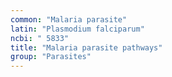 ```yaml
---
common: "Malaria parasite"
latin: "Plasmodium falciparum"
ncbi: " 5833"
title: "Malaria parasite pathways"
group: "Parasites"
---
```

